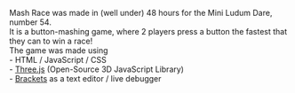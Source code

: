 Mash Race was made in (well under) 48 hours for the Mini Ludum Dare, number 54.<br>
	It is a button-mashing game, where 2 players press a button the fastest that they can to win a race!<br>
	The game was made using<br>
	- HTML / JavaScript / CSS<br>
	- [Three.js](http://threejs.org) (Open-Source 3D JavaScript Library)<br>
	- [Brackets]("http://www.brackets.io") as a text editor / live debugger<br><br>
